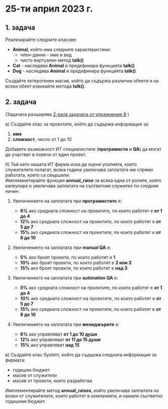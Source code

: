 # 25-ти април 2023 г.

## 1. задача
Реализирайте следните класове:
- **Animal**, който има следните характеристики:
    - член-данни - име и вид
    - чисто виртуален метод **talk()**
- **Cat** - наследява **Animal** и предефинира функцията **talk()**
- **Dog** - наследява **Animal** и предефинира функцията **talk()**

Създайте хетерогенен масив, който да съдържа различни обекти и на всеки обект извикайте метода **talk()**.


## 2. задача
(Задачата разширява [2-рата задачата от упражнение 8](https://github.com/ivkaradzhova/FMI_OOP_2022-23/blob/master/08.Templates_And_Inheritance/Tasks.md#2-%D0%B7%D0%B0%D0%B4%D0%B0%D1%87%D0%B0) )

а) Създайте клас за проектите, който да съдържа информация за:
1. **име**
2. **сложност**, число от 1 до 10

Добавете възможност ИТ специалистите (**програмисти** и **QA**) да могат да участват в повече от един проект.

б) Тъй като нашата ИТ фирма иска да оцени усилията, които служителите полагат, всяка година увеличава заплатата им спрямо работата, която са свършили.   
Имплемнетирайте функция **annual_raise** за всяка една от ролите, която калкулира и увеличава заплатата на съответния служител по следния начин:
1. Увеличението на заплатата при **програмистите** е:
    - **6%** ако средната сложност на проектите, по които работят е **от 1 до 4**
    - **12%** ако средната сложност на проектите, по които работят е **от 5 до 7**
    - **15%** ако средната сложност на проектите, по които работят е **от 8 до 10**

2. Увеличението на заплатата при **manual QA** е:
    - **5%** ако броят проекти, по които работят е **1**
    - **10%** ако броят проекти, по които работят е **2 или 3**
    - **15%** ако броят проекти, по които работят е **над 3**

3. Увеличението на заплатата при **autimation QA** е:
    - **5%** ако средната сложност на проектите, по които работят е **от 1 до 4**
    - **10%** ако средната сложност на проектите, по които работят е **от 5 до 7**
    - **15%** ако средната сложност на проектите, по които работят е **от 8 до 10**

4. Увеличението на заплатата при **мениджърите** е:
    - **6%** ако управляват **от 1 до 10 души** 
    - **12%** ако управляват **от 11 до 15 души** 
    - **15%** ако управляват **над 15** 

в) Създайте клас System, който да съдържа следната информация за фирмата:
- годишен бюджет
- масив от служители
- масив от проекти, които разработва

Имплементирайте метод **annual_raises**, който увеличава заплатата на всеки от служителите, които работят в компанията, и намаля съответно годишния бюджет.
